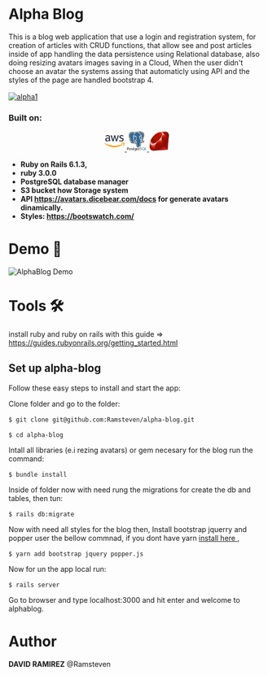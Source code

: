 # Alpha Blog

This is a blog web application that use a login and registration system, for creation of articles with CRUD functions, that allow see and post articles inside of app handling the data persistence using Relational database, also doing resizing avatars images saving in a Cloud, When the user didn't choose an avatar the systems assing that automaticly using API and the styles of the page are handled bootstrap 4.

<a align="center" href="https://enigmatic-sands-44491.herokuapp.com/"><img align="center" src="https://i.ibb.co/h8dZCYC/alpha1.png" alt="alpha1" border="0" ></a>

<h3 align="left"><b>Built on:</b></h3>
<p align="center"> <a href="https://aws.amazon.com" target="_blank"> <img src="https://raw.githubusercontent.com/devicons/devicon/master/icons/amazonwebservices/amazonwebservices-original-wordmark.svg" alt="aws" width="40" height="40"/> </a> <a href="https://www.postgresql.org" target="_blank"> <img src="https://raw.githubusercontent.com/devicons/devicon/master/icons/postgresql/postgresql-original-wordmark.svg" alt="postgresql" width="40" height="40"/> </a> <a href="https://www.ruby-lang.org/en/" target="_blank"> <img src="https://raw.githubusercontent.com/devicons/devicon/master/icons/ruby/ruby-original.svg" alt="ruby" width="40" height="40"/></a> </p>

- **Ruby on Rails 6.1.3,**
- **ruby 3.0.0**
- **PostgreSQL database manager**
- **S3 bucket how Storage system**
- **API https://avatars.dicebear.com/docs for generate avatars dinamically.**
- **Styles: https://bootswatch.com/**

# Demo 🎥

![AlphaBlog Demo](https://i.imgur.com/LmWK38m.gif)

# Tools 🛠

install ruby and ruby on rails with this guide => https://guides.rubyonrails.org/getting_started.html

## Set up alpha-blog

Follow these easy steps to install and start the app:

Clone folder and go to the folder:

```
$ git clone git@github.com:Ramsteven/alpha-blog.git
```

```
$ cd alpha-blog
```

Intall all libraries (e.i rezing avatars) or gem necesary for the blog run the command:

```
$ bundle install
```

Inside of folder now with need rung the migrations for create the db and tables, then tun:

```
$ rails db:migrate
```

Now with need all styles for the blog then, Install bootstrap jquerry and popper user the bellow commnad, if you dont have yarn [install here ](https://classic.yarnpkg.com/en/docs/install/#debian-stable),

```
$ yarn add bootstrap jquery popper.js
```

Now for un the app local run:

```
$ rails server
```

Go to browser and type localhost:3000 and hit enter and welcome to alphablog.

# Author

**DAVID RAMIREZ** @Ramsteven
